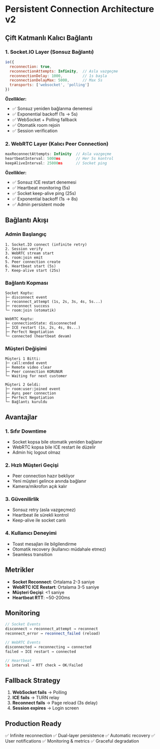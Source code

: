 # Persistent Connection Architecture v2

## Çift Katmanlı Kalıcı Bağlantı

### 1. Socket.IO Layer (Sonsuz Bağlantı)
```javascript
io({
  reconnection: true,
  reconnectionAttempts: Infinity,  // Asla vazgeçme
  reconnectionDelay: 1000,         // 1s başla
  reconnectionDelayMax: 5000,      // Max 5s
  transports: ['websocket', 'polling']
})
```

**Özellikler:**
- ✅ Sonsuz yeniden bağlanma denemesi
- ✅ Exponential backoff (1s → 5s)
- ✅ WebSocket + Polling fallback
- ✅ Otomatik room rejoin
- ✅ Session verification

### 2. WebRTC Layer (Kalıcı Peer Connection)
```javascript
maxReconnectAttempts: Infinity  // Asla vazgeçme
heartbeatInterval: 5000ms       // Her 5s kontrol
keepAliveInterval: 25000ms      // Socket ping
```

**Özellikler:**
- ✅ Sonsuz ICE restart denemesi
- ✅ Heartbeat monitoring (5s)
- ✅ Socket keep-alive ping (25s)
- ✅ Exponential backoff (1s → 8s)
- ✅ Admin persistent mode

## Bağlantı Akışı

### Admin Başlangıç
```
1. Socket.IO connect (infinite retry)
2. Session verify
3. WebRTC stream start
4. room:join emit
5. Peer connection create
6. Heartbeat start (5s)
7. Keep-alive start (25s)
```

### Bağlantı Kopması
```
Socket Koptu:
├─ disconnect event
├─ reconnect_attempt (1s, 2s, 3s, 4s, 5s...)
├─ reconnect success
└─ room:join (otomatik)

WebRTC Koptu:
├─ connectionState: disconnected
├─ ICE restart (1s, 2s, 4s, 8s...)
├─ Perfect Negotiation
└─ connected (heartbeat devam)
```

### Müşteri Değişimi
```
Müşteri 1 Bitti:
├─ call:ended event
├─ Remote video clear
├─ Peer connection KORUNUR
└─ Waiting for next customer

Müşteri 2 Geldi:
├─ room:user:joined event
├─ Aynı peer connection
├─ Perfect Negotiation
└─ Bağlantı kuruldu
```

## Avantajlar

### 1. Sıfır Downtime
- Socket kopsa bile otomatik yeniden bağlanır
- WebRTC kopsa bile ICE restart ile düzelir
- Admin hiç logout olmaz

### 2. Hızlı Müşteri Geçişi
- Peer connection hazır bekliyor
- Yeni müşteri gelince anında bağlanır
- Kamera/mikrofon açık kalır

### 3. Güvenilirlik
- Sonsuz retry (asla vazgeçmez)
- Heartbeat ile sürekli kontrol
- Keep-alive ile socket canlı

### 4. Kullanıcı Deneyimi
- Toast mesajları ile bilgilendirme
- Otomatik recovery (kullanıcı müdahale etmez)
- Seamless transition

## Metrikler

- **Socket Reconnect**: Ortalama 2-3 saniye
- **WebRTC ICE Restart**: Ortalama 3-5 saniye
- **Müşteri Geçişi**: <1 saniye
- **Heartbeat RTT**: ~50-200ms

## Monitoring

```javascript
// Socket Events
disconnect → reconnect_attempt → reconnect
reconnect_error → reconnect_failed (reload)

// WebRTC Events
disconnected → reconnecting → connected
failed → ICE restart → connected

// Heartbeat
5s interval → RTT check → OK/Failed
```

## Fallback Strategy

1. **WebSocket fails** → Polling
2. **ICE fails** → TURN relay
3. **Reconnect fails** → Page reload (3s delay)
4. **Session expires** → Login screen

## Production Ready

✅ Infinite reconnection
✅ Dual-layer persistence
✅ Automatic recovery
✅ User notifications
✅ Monitoring & metrics
✅ Graceful degradation
